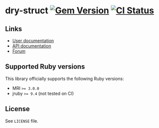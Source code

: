 <!--- this file is synced from dry-rb/template-gem project -->
[gem]: https://rubygems.org/gems/dry-struct
[actions]: https://github.com/dry-rb/dry-struct/actions

# dry-struct [![Gem Version](https://badge.fury.io/rb/dry-struct.svg)][gem] [![CI Status](https://github.com/dry-rb/dry-struct/workflows/ci/badge.svg)][actions]

## Links

* [User documentation](https://dry-rb.org/gems/dry-struct)
* [API documentation](http://rubydoc.info/gems/dry-struct)
* [Forum](https://discourse.dry-rb.org)

## Supported Ruby versions

This library officially supports the following Ruby versions:

* MRI `>= 3.0.0`
* jruby `>= 9.4` (not tested on CI)

## License

See `LICENSE` file.
